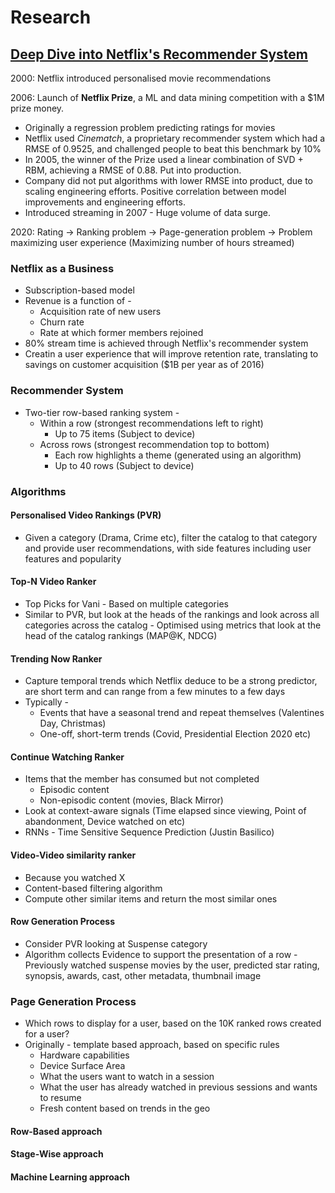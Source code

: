 # Research

## [Deep Dive into Netflix's Recommender System](https://towardsdatascience.com/deep-dive-into-netflixs-recommender-system-341806ae3b48)

2000: Netflix introduced personalised movie recommendations

2006: Launch of **Netflix Prize**, a ML and data mining competition with a $1M prize money.

- Originally a regression problem predicting ratings for movies
- Netflix used *Cinematch*, a proprietary recommender system which had a RMSE of 0.9525, and challenged people to beat this benchmark by 10%
- In 2005, the winner of the Prize used a linear combination of SVD + RBM, achieving a RMSE of 0.88. Put into production.
- Company did not put algorithms with lower RMSE into product, due to scaling engineering efforts. Positive correlation between model improvements and engineering efforts.
- Introduced streaming in 2007 - Huge volume of data surge.

2020: Rating -> Ranking problem -> Page-generation problem -> Problem maximizing user experience (Maximizing number of hours streamed)

### Netflix as a Business
- Subscription-based model
- Revenue is a function of -
    - Acquisition rate of new users
    - Churn rate
    - Rate at which former members rejoined
- 80% stream time is achieved through Netflix's recommender system
- Creatin a user experience that will improve retention rate, translating to savings on customer acquisition ($1B per year as of 2016)

### Recommender System
- Two-tier row-based ranking system -
    - Within a row (strongest recommendations left to right)
        - Up to 75 items (Subject to device)
    - Across rows (strongest recommendation top to bottom)
        - Each row highlights a theme (generated using an algorithm)
        - Up to 40 rows (Subject to device)

### Algorithms

#### Personalised Video Rankings (PVR)

- Given a category (Drama, Crime etc), filter the catalog to that category and provide user recommendations, with side features including user features and popularity

#### Top-N Video Ranker

- Top Picks for Vani - Based on multiple categories
- Similar to PVR, but look at the heads of the rankings and look across all categories across the catalog - Optimised using metrics that look at the head of the catalog rankings (MAP@K, NDCG)

#### Trending Now Ranker

- Capture temporal trends which Netflix deduce to be a strong predictor, are short term and can range from a few minutes to a few days
- Typically -
    - Events that have a seasonal trend and repeat themselves (Valentines Day, Christmas)
    - One-off, short-term trends (Covid, Presidential Election 2020 etc)

#### Continue Watching Ranker

- Items that the member has consumed but not completed
    - Episodic content
    - Non-episodic content (movies, Black Mirror)
- Look at context-aware signals (Time elapsed since viewing, Point of abandonment, Device watched on etc)
- RNNs - Time Sensitive Sequence Prediction (Justin Basilico)

#### Video-Video similarity ranker

- Because you watched X
- Content-based filtering algorithm
- Compute other similar items and return the most similar ones

#### Row Generation Process
- Consider PVR looking at Suspense category
- Algorithm collects Evidence to support the presentation of a row - Previously watched suspense movies by the user, predicted star rating, synopsis, awards, cast, other metadata, thumbnail image

### Page Generation Process
- Which rows to display for a user, based on the 10K ranked rows created for a user?
- Originally - template based approach, based on specific rules
    - Hardware capabilities
    - Device Surface Area
    - What the users want to watch in a session
    - What the user has already watched in previous sessions and wants to resume
    - Fresh content based on trends in the geo

#### Row-Based approach

#### Stage-Wise approach

#### Machine Learning approach




